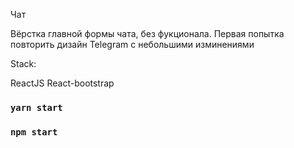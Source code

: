 Чат

Вёрстка главной формы чата, без фукционала. Первая попытка повторить дизайн Telegram с небольшими изминениями

Stack:

ReactJS
React-bootstrap


### `yarn start`
### `npm start`
